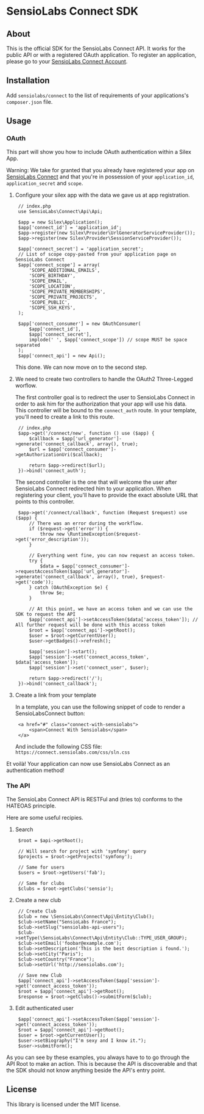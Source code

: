 # SensioLabs Connect SDK

## About

This is the official SDK for the SensioLabs Connect API. It works for the public
API or with a registered OAuth application. To register an application, please
go to your [SensioLabs Connect Account](https://connect.sensiolabs.com).

## Installation

Add `sensiolabs/connect` to the list of requirements of your applications's
`composer.json` file.

## Usage

### OAuth

This part will show you how to include OAuth authentication within a Silex App.

Warning: We take for granted that you already have registered your app on
[SensioLabs Connect](https://connect.sensiolabs.com) and that you're in
possession of your `application_id`, `application_secret` and `scope`.

1. Configure your silex app with the data we gave us at app registration.

        // index.php
        use SensioLabs\Connect\Api\Api;

        $app = new Silex\Application();
        $app['connect_id'] = 'application_id';
        $app->register(new Silex\Provider\UrlGeneratorServiceProvider());
        $app->register(new Silex\Provider\SessionServiceProvider());

        $app['connect_secret'] = 'application_secret';
        // List of scope copy-pasted from your application page on SensioLabs Connect
        $app['connect_scope'] = array(
            'SCOPE_ADDITIONAL_EMAILS',
            'SCOPE_BIRTHDAY',
            'SCOPE_EMAIL',
            'SCOPE_LOCATION',
            'SCOPE_PRIVATE_MEMBERSHIPS',
            'SCOPE_PRIVATE_PROJECTS',
            'SCOPE_PUBLIC',
            'SCOPE_SSH_KEYS',
        );

        $app['connect_consumer'] = new OAuthConsumer(
            $app['connect_id'],
            $app['connect_secret'],
            implode(' ', $app['connect_scope']) // scope MUST be space separated
        );
        $app['connect_api'] = new Api();

    This done. We can now move on to the second step.

2. We need to create two controllers to handle the OAuth2 Three-Legged worflow.

   The first controller goal is to redirect the user to SensioLabs Connect in
   order to ask him for the authorization that your app will use his data. This
   controller will be bound to the `connect_auth` route. In your template,
   you'll need to create a link to this route.

        // index.php
        $app->get('/connect/new', function () use ($app) {
            $callback = $app['url_generator']->generate('connect_callback', array(), true);
            $url = $app['connect_consumer']->getAuthorizationUri($callback);

            return $app->redirect($url);
        })->bind('connect_auth');

    The second controller is the one that will welcome the user after SensioLabs
    Connect redirected him to your application. When registering your client,
    you'll have to provide the exact absolute URL that points to this
    controller.

        $app->get('/connect/callback', function (Request $request) use ($app) {
            // There was an error during the workflow.
            if ($request->get('error')) {
                throw new \RuntimeException($request->get('error_description'));
            }

            // Everything went fine, you can now request an access token.
            try {
                $data = $app['connect_consumer']->requestAccessToken($app['url_generator']->generate('connect_callback', array(), true), $request->get('code'));
            } catch (OAuthException $e) {
                throw $e;
            }

            // At this point, we have an access token and we can use the SDK to request the API
            $app['connect_api']->setAccessToken($data['access_token']); // All further request will be done with this access token
            $root = $app['connect_api']->getRoot();
            $user = $root->getCurrentUser();
            $user->getBadges()->refresh();

            $app['session']->start();
            $app['session']->set('connect_access_token', $data['access_token']);
            $app['session']->set('connect_user', $user);

            return $app->redirect('/');
        })->bind('connect_callback');

3. Create a link from your template

   In a template, you can use the following snippet of code to render a
   SensioLabsConnect button:

        <a href="#" class="connect-with-sensiolabs">
            <span>Connect With Sensiolabs</span>
        </a>

   And include the following CSS file: `https://connect.sensiolabs.com/css/sln.css`

Et voilà! Your application can now use SensioLabs Connect as an authentication
method!

### The API

The SensioLabs Connect API is RESTFul and (tries to) conforms to the HATEOAS
principle.

Here are some useful recipies.

1. Search

        $root = $api->getRoot();
        
        // Will search for project with 'symfony' query
        $projects = $root->getProjects('symfony');

        // Same for users
        $users = $root->getUsers('fab');

        // Same for clubs
        $clubs = $root->getClubs('sensio');

2. Create a new club

        // Create Club
        $club = new \SensioLabs\Connect\Api\Entity\Club();
        $club->setName("SensioLabs France");
        $club->setSlug("sensiolabs-api-users");
        $club->setType(\SensioLabs\Connect\Api\Entity\Club::TYPE_USER_GROUP);
        $club->setEmail('foobar@example.com');
        $club->setDescription('This is the best description i found.');
        $club->setCity("Paris");
        $club->setCountry("France");
        $club->setUrl('http://sensiolabs.com');
        
        // Save new Club
        $app['connect_api']->setAccessToken($app['session']->get('connect_access_token'));
        $root = $app['connect_api']->getRoot();
        $response = $root->getClubs()->submitForm($club);

3. Edit authenticated user

        $app['connect_api']->setAccessToken($app['session']->get('connect_access_token'));
        $root = $app['connect_api']->getRoot();
        $user = $root->getCurrentUser();
        $user->setBiography("I'm sexy and I know it.");
        $user->submitForm();

As you can see by these examples, you always have to to go through the API Root
to make an action. This is because the API is discoverable and that the SDK
should not know anything beside the API's entry point.

## License

This library is licensed under the MIT license.
